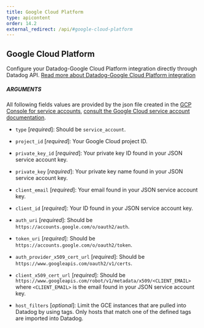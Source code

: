 ```yaml
---
title: Google Cloud Platform
type: apicontent
order: 14.2
external_redirect: /api/#google-cloud-platform
---
```


## Google Cloud Platform

Configure your Datadog-Google Cloud Platform integration directly through Datadog API. [Read more about Datadog-Google Cloud Platform integration][1]

##### ARGUMENTS

All following fields values are provided by the json file created in the [GCP Console for service accounts][2], [consult the Google Cloud service account documentation][3].

* `type` [*required*]: Should be `service_account`.

* `project_id` [*required*]: Your Google Cloud project ID.

* `private_key_id` [*required*]: Your private key ID found in your JSON service account key.

* `private_key` [*required*]: Your private key name found in your JSON service account key.

* `client_email` [*required*]: Your email found in your JSON service account key.

* `client_id` [*required*]: Your ID found in your JSON service account key.

* `auth_uri` [*required*]: Should be `https://accounts.google.com/o/oauth2/auth`.

* `token_uri` [*required*]: Should be `https://accounts.google.com/o/oauth2/token`.

* `auth_provider_x509_cert_url` [*required*]: Should be `https://www.googleapis.com/oauth2/v1/certs`.

* `client_x509_cert_url` [*required*]: Should be `https://www.googleapis.com/robot/v1/metadata/x509/<CLIENT_EMAIL>` where `<CLIENT_EMAIL>` is the email found in your JSON service account key.

* `host_filters` [*optional*]: Limit the GCE instances that are pulled into Datadog by using tags. Only hosts that match one of the defined tags are imported into Datadog.

[1]: /integrations/google_cloud_platform/
[2]: https://console.cloud.google.com/iam-admin/serviceaccounts
[3]: https://cloud.google.com/iam/docs/creating-managing-service-account-keys